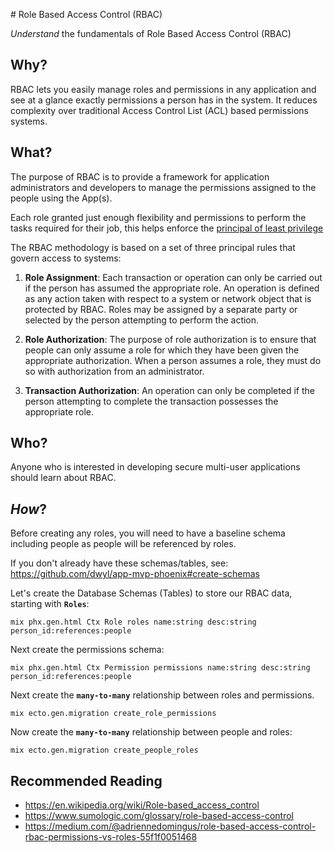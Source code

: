 # Role Based Access Control (RBAC)

_Understand_ the fundamentals of Role Based Access Control (RBAC)

## Why?

RBAC lets you easily manage roles and permissions in any application
and see at a glance exactly permissions a person has in the system.
It reduces complexity over traditional
Access Control List (ACL) based permissions systems. 


## What?

The purpose of RBAC is to provide a framework
for application administrators and developers
to manage the permissions assigned to the people using the App(s).

Each role granted just enough flexibility and permissions 
to perform the tasks required for their job, 
this helps enforce the 
[principal of least privilege](https://en.wikipedia.org/wiki/Principle_of_least_privilege)

The RBAC methodology is based on a set of three principal rules 
that govern access to systems:

1. **Role Assignment**: 
Each transaction or operation can only be carried out 
if the person has assumed the appropriate role. 
An operation is defined as any action taken 
with respect to a system or network object that is protected by RBAC. 
Roles may be assigned by a separate party 
or selected by the person attempting to perform the action.

2. **Role Authorization**: 
The purpose of role authorization 
is to ensure that people can only assume a role 
for which they have been given the appropriate authorization. 
When a person assumes a role, 
they must do so with authorization from an administrator.

3. **Transaction Authorization**: 
An operation can only be completed 
if the person attempting to complete the transaction 
possesses the appropriate role.


## Who?

Anyone who is interested in developing secure multi-user applications
should learn about RBAC.


## _How_?

Before creating any roles,
you will need to have a baseline schema including people
as people will be referenced by roles.

If you don't already have these schemas/tables,
see: https://github.com/dwyl/app-mvp-phoenix#create-schemas


Let's create the Database Schemas (Tables) to store our RBAC data,
starting with **`Roles`**:

```
mix phx.gen.html Ctx Role roles name:string desc:string person_id:references:people
```

Next create the permissions schema:
```
mix phx.gen.html Ctx Permission permissions name:string desc:string person_id:references:people
```

Next create the **`many-to-many`** relationship between roles and permissions.

```
mix ecto.gen.migration create_role_permissions
```



Now create the **`many-to-many`** relationship between people and roles:

```
mix ecto.gen.migration create_people_roles
```




## Recommended Reading

+ https://en.wikipedia.org/wiki/Role-based_access_control
+ https://www.sumologic.com/glossary/role-based-access-control
+ https://medium.com/@adriennedomingus/role-based-access-control-rbac-permissions-vs-roles-55f1f0051468
